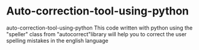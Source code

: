 # Auto-correction-tool-using-python
auto-correction-tool-using-python  This code written with python using the "speller" class from "autocorrect"library will help you to correct the user spelling mistakes in the english language 

